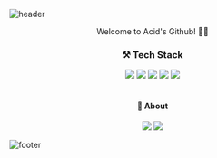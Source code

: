![header](https://capsule-render.vercel.app/api?type=waving&color=61DAFB&height=300&section=header&text=💦%20Acid&fontSize=90&fontColor=f7f7f7)

<p align="center">Welcome to Acid's Github! 👨‍💻</p>

<h3 align="center">⚒️ Tech Stack</h3>

<div align="center">
  <img src="https://img.shields.io/badge/HTML-E34F26?style=flat-square&logo=HTML5&logoColor=white" />
  <img src="https://img.shields.io/badge/CSS-1572B6?style=flat-square&logo=CSS3&logoColor=white" />
  <img src="https://img.shields.io/badge/React-61DAFB?style=flat-square&logo=react&logoColor=white" />
  <img src="https://img.shields.io/badge/Sass-CC6699?style=flat-square&logo=Sass&logoColor=white" />
  <img src="https://img.shields.io/badge/styled components-DB7093?style=flat-square&logo=styled-components&logoColor=white" />
</div>

</br>

<h4 align="center">🔗 About</h4>

<div align="center">
  <a href="https://velog.io/@acidity"><img src="https://img.shields.io/badge/Velog-1EC997?style=flat-square&logo=Vimeo&logoColor=white" /></a>
  <a href="https://twitter.com/Ac_idi_ty"><img src="https://img.shields.io/badge/Twitter-1DA1F2?style=flat-square&logo=Twitter&logoColor=white" /></a>
</div>

![footer](https://capsule-render.vercel.app/api?section=footer&type=waving&color=61DAFB)
